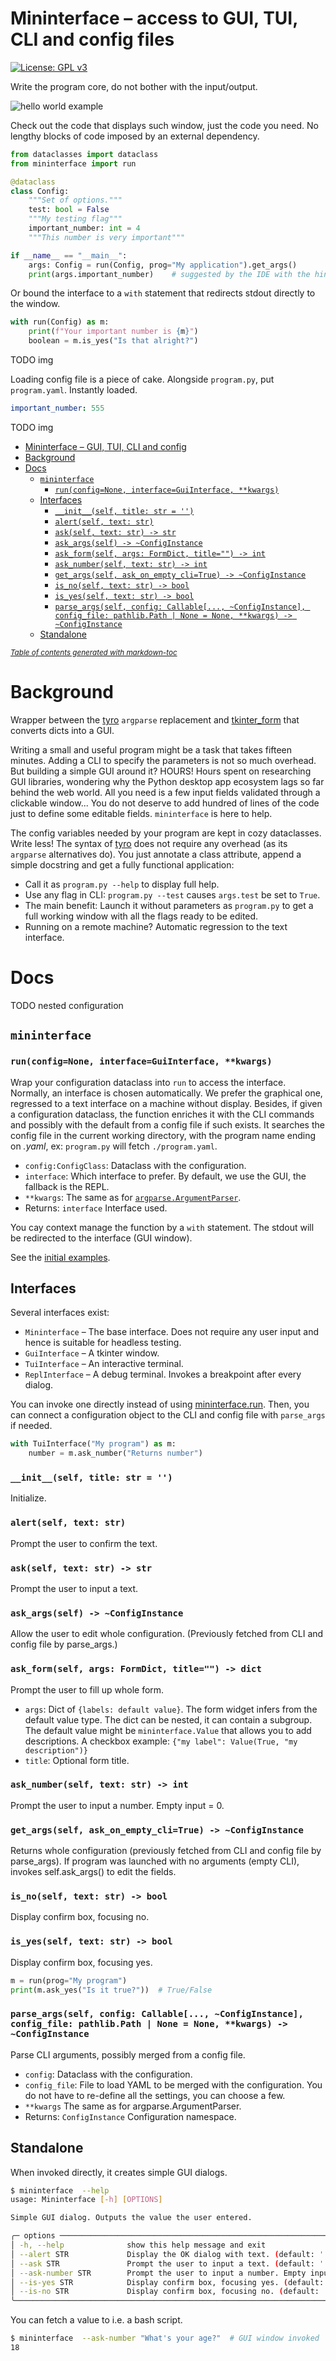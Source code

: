 # Mininterface – access to GUI, TUI, CLI and config files
[![License: GPL v3](https://img.shields.io/badge/License-GPLv3-blue.svg)](https://www.gnu.org/licenses/gpl-3.0)

Write the program core, do not bother with the input/output.

![hello world example](asset/hello-world.png "A minimal use case")

Check out the code that displays such window, just the code you need. No lengthy blocks of code imposed by an external dependency.

```python
from dataclasses import dataclass
from mininterface import run

@dataclass
class Config:
    """Set of options."""
    test: bool = False
    """My testing flag"""
    important_number: int = 4
    """This number is very important"""

if __name__ == "__main__":
    args: Config = run(Config, prog="My application").get_args()
    print(args.important_number)    # suggested by the IDE with the hint text "This number is very important"
```

Or bound the interface to a `with` statement that redirects stdout directly to the window.

```python
with run(Config) as m:
    print(f"Your important number is {m}")
    boolean = m.is_yes("Is that alright?")
```

TODO img

Loading config file is a piece of cake. Alongside `program.py`, put `program.yaml`. Instantly loaded.

```yaml
important_number: 555
```

TODO img

- [Mininterface – GUI, TUI, CLI and config](#mininterface-gui-tui-cli-and-config)
- [Background](#background)
- [Docs](#docs)
  * [`mininterface`](#mininterface)
    + [`run(config=None, interface=GuiInterface, **kwargs)`](#runconfignone-interfaceguiinterface-kwargs)
  * [Interfaces](#interfaces)
    + [`__init__(self, title: str = '')`](#__init__self-title-str--)
    + [`alert(self, text: str)`](#alert-self-text-str)
    + [`ask(self, text: str) -> str`](#ask-self-text-str-str)
    + [`ask_args(self) -> ~ConfigInstance`](#ask-args-self-configinstance)
    + [`ask_form(self, args: FormDict, title="") -> int`](#ask-form-self-args-FormDict-title)
    + [`ask_number(self, text: str) -> int`](#ask-number-self-text-str-int)
    + [`get_args(self, ask_on_empty_cli=True) -> ~ConfigInstance`](#get-args-self-ask-on-empty-cli-true-configinstance)
    + [`is_no(self, text: str) -> bool`](#is-no-self-text-str-bool)
    + [`is_yes(self, text: str) -> bool`](#is-yes-self-text-str-bool)
    + [`parse_args(self, config: Callable[..., ~ConfigInstance], config_file: pathlib.Path | None = None, **kwargs) -> ~ConfigInstance`](#parse-args-self-config-callable-configinstance-config-file-pathlibpath-none-none-kwargs-configinstance)
  * [Standalone](#standalone)

<small><i><a href='http://ecotrust-canada.github.io/markdown-toc/'>Table of contents generated with markdown-toc</a></i></small>


# Background

Wrapper between the [tyro](https://github.com/brentyi/tyro) `argparse` replacement and [tkinter_form](https://github.com/JohanEstebanCuervo/tkinter_form/) that converts dicts into a GUI.

Writing a small and useful program might be a task that takes fifteen minutes. Adding a CLI to specify the parameters is not so much overhead. But building a simple GUI around it? HOURS! Hours spent on researching GUI libraries, wondering why the Python desktop app ecosystem lags so far behind the web world. All you need is a few input fields validated through a clickable window... You do not deserve to add hundred of lines of the code just to define some editable fields. `mininterface` is here to help.

The config variables needed by your program are kept in cozy dataclasses. Write less! The syntax of [tyro](https://github.com/brentyi/tyro) does not require any overhead (as its `argparse` alternatives do). You just annotate a class attribute, append a simple docstring and get a fully functional application:
* Call it as `program.py --help` to display full help.
* Use any flag in CLI: `program.py --test`  causes `args.test` be set to `True`.
* The main benefit: Launch it without parameters as `program.py` to get a full working window with all the flags ready to be edited.
* Running on a remote machine? Automatic regression to the text interface.

# Docs

TODO nested configuration


## `mininterface`

### `run(config=None, interface=GuiInterface, **kwargs)`
Wrap your configuration dataclass into `run` to access the interface. Normally, an interface is chosen automatically. We prefer the graphical one, regressed to a text interface on a machine without display.
Besides, if given a configuration dataclass, the function enriches it with the CLI commands and possibly with the default from a config file if such exists. It searches the config file in the current working directory, with the program name ending on *.yaml*, ex: `program.py` will fetch `./program.yaml`.

* `config:ConfigClass`: Dataclass with the configuration.
* `interface`: Which interface to prefer. By default, we use the GUI, the fallback is the REPL.
* `**kwargs`: The same as for [`argparse.ArgumentParser`](https://docs.python.org/3/library/argparse.html).
* Returns: `interface` Interface used.

You cay context manage the function by a `with` statement. The stdout will be redirected to the interface (GUI window).

See the [initial examples](#mininterface-gui-tui-cli-and-config).

## Interfaces

Several interfaces exist:

* `Mininterface` – The base interface. Does not require any user input and hence is suitable for headless testing.
* `GuiInterface` – A tkinter window.
* `TuiInterface` – An interactive terminal.
* `ReplInterface` – A debug terminal. Invokes a breakpoint after every dialog.

You can invoke one directly instead of using [mininterface.run](#run-config-none-interface-guiinterface-kwargs). Then, you can connect a configuration object to the CLI and config file with `parse_args` if needed.

```python
with TuiInterface("My program") as m:
    number = m.ask_number("Returns number")
```

### `__init__(self, title: str = '')`
Initialize.
### `alert(self, text: str)`
Prompt the user to confirm the text.
### `ask(self, text: str) -> str`
Prompt the user to input a text.
### `ask_args(self) -> ~ConfigInstance`
Allow the user to edit whole configuration. (Previously fetched from CLI and config file by parse_args.)
### `ask_form(self, args: FormDict, title="") -> dict`
Prompt the user to fill up whole form.
* `args`: Dict of `{labels: default value}`. The form widget infers from the default value type.
  The dict can be nested, it can contain a subgroup.
  The default value might be `mininterface.Value` that allows you to add descriptions.
  A checkbox example: `{"my label": Value(True, "my description")}`
* `title`: Optional form title.
### `ask_number(self, text: str) -> int`
Prompt the user to input a number. Empty input = 0.
### `get_args(self, ask_on_empty_cli=True) -> ~ConfigInstance`
Returns whole configuration (previously fetched from CLI and config file by parse_args).
If program was launched with no arguments (empty CLI), invokes self.ask_args() to edit the fields.
### `is_no(self, text: str) -> bool`
Display confirm box, focusing no.
### `is_yes(self, text: str) -> bool`
Display confirm box, focusing yes.

```python
m = run(prog="My program")
print(m.ask_yes("Is it true?"))  # True/False
```

### `parse_args(self, config: Callable[..., ~ConfigInstance], config_file: pathlib.Path | None = None, **kwargs) -> ~ConfigInstance`
Parse CLI arguments, possibly merged from a config file.
* `config`: Dataclass with the configuration.
* `config_file`: File to load YAML to be merged with the configuration. You do not have to re-define all the settings, you can choose a few.
* `**kwargs` The same as for argparse.ArgumentParser.
* Returns: `ConfigInstance` Configuration namespace.

## Standalone

When invoked directly, it creates simple GUI dialogs.

```bash
$ mininterface  --help
usage: Mininterface [-h] [OPTIONS]

Simple GUI dialog. Outputs the value the user entered.

╭─ options ─────────────────────────────────────────────────────────────────────────────────╮
│ -h, --help              show this help message and exit                                   │
│ --alert STR             Display the OK dialog with text. (default: '')                    │
│ --ask STR               Prompt the user to input a text. (default: '')                    │
│ --ask-number STR        Prompt the user to input a number. Empty input = 0. (default: '') │
│ --is-yes STR            Display confirm box, focusing yes. (default: '')                  │
│ --is-no STR             Display confirm box, focusing no. (default: '')                   │
╰───────────────────────────────────────────────────────────────────────────────────────────╯
```

You can fetch a value to i.e. a bash script.

```bash
$ mininterface  --ask-number "What's your age?"  # GUI window invoked
18
```